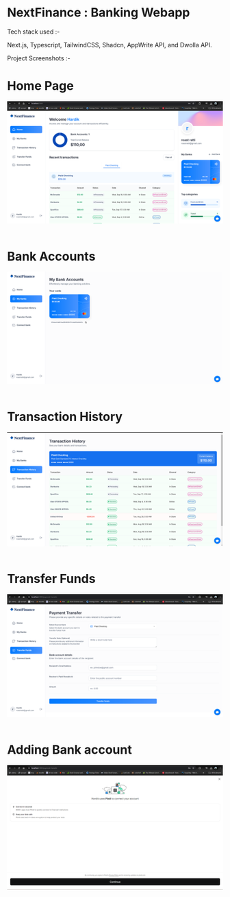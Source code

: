 # NextFinance : Banking Webapp

Tech stack used :-

Next.js, Typescript, TailwindCSS,
Shadcn, AppWrite API, and Dwolla API.

Project Screenshots :-

# Home Page
![Home page](image-1.png)
<br>
<br>
# Bank Accounts
![Bank accounts](image-2.png)
<br>
<br>
# Transaction History
![Transaction History](image-3.png)
<br>
<br>
# Transfer Funds
![Transfer Funds](image-4.png)
<br>
<br>
# Adding Bank account
![Adding another bank account using plaid(only american banks supported now)](image-5.png)
<br>
<br>

